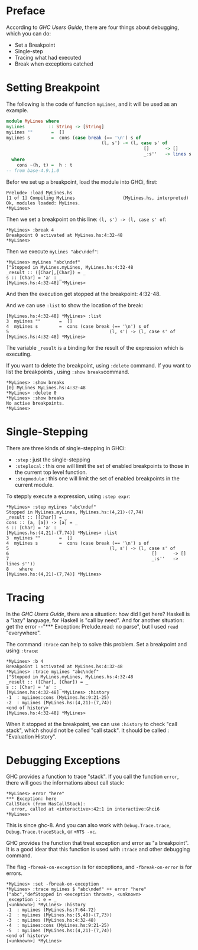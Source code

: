 
# Preface

According to *GHC Users Guide*, there are four things about debugging, which you can do:

* Set a Breakpoint
* Single-step
* Tracing what had executed
* Break when exceptions catched

# Setting Breakpoint

The following is the code of function `myLines`, and it will be used as an example.

```haskell
module MyLines where
myLines         :: String -> [String]
myLines ""       =  []
myLines s        =  cons (case break (== '\n') s of
                                    (l, s') -> (l, case s' of
                                                    []      -> []
                                                    _:s''   -> lines s''))
  where
    cons ~(h, t) =  h : t
-- from base-4.9.1.0
```

Befor we set up a breakpoint, load the module into GHCi, first:

```
Prelude> :load MyLines.hs
[1 of 1] Compiling MyLines                  (MyLines.hs, interpreted)
Ok, modules loaded: MyLines.
*MyLines>
```

Then we set a breakpoint on this line: `(l, s') -> (l, case s' of`:

```
*MyLines> :break 4
Breakpoint 0 activated at MyLines.hs:4:32-48
*MyLines>
```

Then we execute `myLines "abc\ndef"`:

```
*MyLines> myLines "abc\ndef"
["Stopped in MyLines.myLines, MyLines.hs:4:32-48
_result :: ([Char],[Char]) = _
s :: [Char] = 'a' : _
[MyLines.hs:4:32-48] *MyLines>
```

And then the execution get stopped at the breakpoint: 4:32-48.

And we can use `:list` to show the location of the break:

```
[MyLines.hs:4:32-48] *MyLines> :list
3  myLines ""       =  []
4  myLines s        =  cons (case break (== '\n') s of
5                                      (l, s') -> (l, case s' of
[MyLines.hs:4:32-48] *MyLines>
```

The variable `_result` is a binding for the result of the expression which is executing.

If you want to delete the breakpoint, using `:delete` command.
If you want to list the breakpoints , using `:show breaks`command.

```
*MyLines> :show breaks
[0] MyLines MyLines.hs:4:32-48
*MyLines> :delete 0
*MyLines> :show breaks
No active breakpoints.
*MyLines>
```

# Single-Stepping

There are three kinds of single-stepping in GHCi:

* `:step` : just the single-stepping
* `:steplocal` : this one will limit the set of enabled breakpoints to those in the current top level function.
* `:stepmodule` : this one will limit the set of enabled breakpoints in the current module.

To stepply execute a expression, using `:step expr`:

```
*MyLines> :step myLines "abc\ndef"
Stopped in MyLines.myLines, MyLines.hs:(4,21)-(7,74)
_result :: [[Char]] = _
cons :: (a, [a]) -> [a] = _
s :: [Char] = 'a' : _
[MyLines.hs:(4,21)-(7,74)] *MyLines> :list
3  myLines ""       =  []
4  myLines s        =  cons (case break (== '\n') s of
5                                      (l, s') -> (l, case s' of
6                                                      []      -> []
7                                                      _:s''   -> lines s''))
8    where
[MyLines.hs:(4,21)-(7,74)] *MyLines>
```

# Tracing

In the *GHC Users Guide*, there are a situation: how did I get here?
Haskell is a "lazy" language, for Haskell is "call by need".
And for another situation: get the error --"*** Exception: Prelude.read: no parse",
but I used `read` "everywhere".

The command `:trace` can help to solve this problem.
Set a breakpoint and using `:trace`:

```
*MyLines> :b 4
Breakpoint 1 activated at MyLines.hs:4:32-48
*MyLines> :trace myLines "abc\ndef"
["Stopped in MyLines.myLines, MyLines.hs:4:32-48
_result :: ([Char], [Char]) = _
s :: [Char] = 'a' : _
[MyLines.hs:4:32-48] *MyLines> :history
-1  : myLines:cons (MyLines.hs:9:21-25)
-2  : myLines (MyLines.hs:(4,21)-(7,74))
<end of history>
[MyLines.hs:4:32-48] *MyLines>
```

When it stopped at the breakpoint, we can use `:history` to check "call stack",
which should not be called "call stack". It should be called : "Evaluation History".

# Debugging Exceptions

GHC provides a function to trace "stack".
If you call the function `error`, there will goes the informations about call stack:

```
*MyLines> error "here"
*** Exception: here
CallStack (from HasCallStack):
  error, called at <interactive>:42:1 in interactive:Ghci6
*MyLines>
```

This is since ghc-8.
And you can also work with `Debug.Trace.trace`, `Debug.Trace.traceStack`, or `+RTS -xc`.

GHC provides the function that treat exception and error as "a breakpoint".
It is a good idear that this function is used with `:trace` and other debugging command.

The flag `-fbreak-on-exception` is for exceptions, and `-fbreak-on-error` is for errors.

```
*MyLines> :set -fbreak-on-exception
*MyLines> :trace myLines $ "abc\ndef" ++ error "here"
["abc","defStopped in <exception thrown>, <unknown>
_exception :: e = _
[<unknown>] *MyLines> :history
-1  : myLines (MyLines.hs:7:64-72)
-2  : myLines (MyLines.hs:(5,48)-(7,73))
-3  : myLines (MyLines.hs:4:32-48)
-4  : myLines:cons (MyLines.hs:9:21-25)
-5  : myLines (MyLines.hs:(4,21)-(7,74))
<end of history>
[<unknown>] *MyLines>
```
